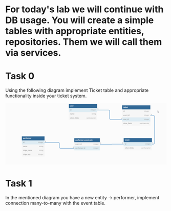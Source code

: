 # For today's lab we will continue with DB usage. You will create a simple tables with appropriate entities, repositories. Them we will call them via services.

# Task 0
Using the following diagram implement Ticket table and appropriate functionality inside your ticket system.

![](https://github.com/GeorgiMinkov/web-development-with-Java/blob/main/week10/image.png)

# Task 1
In the mentioned diagram you have a new entity -> performer, implement connection many-to-many with the event table.
